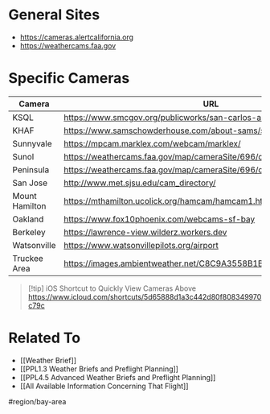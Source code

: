 # General Sites
- https://cameras.alertcalifornia.org
- https://weathercams.faa.gov

# Specific Cameras
| Camera         | URL                                                                      |
| -------------- | ------------------------------------------------------------------------ |
| KSQL           | https://www.smcgov.org/publicworks/san-carlos-airport-public-webcams     |
| KHAF           | https://www.samschowderhouse.com/about-sams/samcam.html                  |
| Sunnyvale      | https://mpcam.marklex.com/webcam/marklex/                                |
| Sunol          | https://weathercams.faa.gov/map/cameraSite/696/details/camera/12662/full |
| Peninsula      | https://weathercams.faa.gov/map/cameraSite/696/details/camera/12664/full |
| San Jose       | http://www.met.sjsu.edu/cam_directory/                                   |
| Mount Hamilton | https://mthamilton.ucolick.org/hamcam/hamcam1.html                       |
| Oakland        | https://www.fox10phoenix.com/webcams-sf-bay                              |
| Berkeley       | https://lawrence-view.wilderz.workers.dev                                |
| Watsonville    | https://www.watsonvillepilots.org/airport                                |
| Truckee Area   | https://images.ambientweather.net/C8C9A3558B1B/latest.jpg                |

> [!tip] iOS Shortcut to Quickly View Cameras Above
> https://www.icloud.com/shortcuts/5d65888d1a3c442d80f808349970c79c

# Related To
- [[Weather Brief]]
- [[PPL1.3 Weather Briefs and Preflight Planning]]
- [[PPL4.5 Advanced Weather Briefs and Preflight Planning]]
- [[All Available Information Concerning That Flight]]

#region/bay-area
